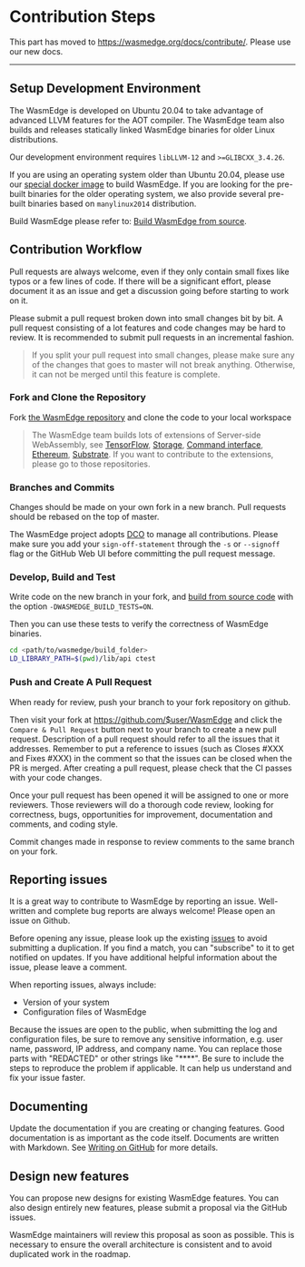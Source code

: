 # Contribution Steps


This part has moved to https://wasmedge.org/docs/contribute/. Please use our new docs.

---

## Setup Development Environment

The WasmEdge is developed on Ubuntu 20.04 to take advantage of advanced LLVM features for the AOT compiler. The WasmEdge team also builds and releases statically linked WasmEdge binaries for older Linux distributions.

Our development environment requires `libLLVM-12` and `>=GLIBCXX_3.4.26`.

If you are using an operating system older than Ubuntu 20.04, please use our [special docker image](../quick_start/use_docker.md#docker-images-for-building-wasmedge) to build WasmEdge. If you are looking for the pre-built binaries for the older operating system, we also provide several pre-built binaries based on `manylinux2014` distribution.

Build WasmEdge please refer to: [Build WasmEdge from source](build_from_src.md).

## Contribution Workflow

Pull requests are always welcome, even if they only contain small fixes like typos or a few lines of code. If there will be a significant effort, please document it as an issue and get a discussion going before starting to work on it.

Please submit a pull request broken down into small changes bit by bit. A pull request consisting of a lot features and code changes may be hard to review. It is recommended to submit pull requests in an incremental fashion.

> If you split your pull request into small changes, please make sure any of the changes that goes to master will not break anything. Otherwise, it can not be merged until this feature is complete.

### Fork and Clone the Repository

Fork [the WasmEdge repository](https://github.com/WasmEdge/WasmEdge) and clone the code to your local workspace

> The WasmEdge team builds lots of extensions of Server-side WebAssembly, see [TensorFlow](https://github.com/second-state/WasmEdge-tensorflow), [Storage](https://github.com/second-state/WasmEdge-storage), [Command interface](https://github.com/second-state/wasmedge_process_interface), [Ethereum](https://github.com/second-state/WasmEdge-evmc), [Substrate](https://github.com/ParaState/substrate-ssvm-node). If you want to contribute to the extensions, please go to those repositories.

### Branches and Commits

Changes should be made on your own fork in a new branch. Pull requests should be rebased on the top of master.

The WasmEdge project adopts [DCO](https://community.openhab.org/t/dco-check-signing-off-with-github-web-editor-explanation/83330) to manage all contributions. Please make sure you add your `sign-off-statement` through the `-s` or `--signoff` flag or the GitHub Web UI before committing the pull request message.

### Develop, Build and Test

Write code on the new branch in your fork, and [build from source code](build_from_src.md) with the option `-DWASMEDGE_BUILD_TESTS=ON`.

Then you can use these tests to verify the correctness of WasmEdge binaries.

```bash
cd <path/to/wasmedge/build_folder>
LD_LIBRARY_PATH=$(pwd)/lib/api ctest
```

### Push and Create A Pull Request

When ready for review, push your branch to your fork repository on github.

Then visit your fork at <https://github.com/$user/WasmEdge> and click the `Compare & Pull Request` button next to your branch to create a new pull request. Description of a pull request should refer to all the issues that it addresses. Remember to put a reference to issues (such as Closes #XXX and Fixes #XXX) in the comment so that the issues can be closed when the PR is merged. After creating a pull request, please check that the CI passes with your code changes.

Once your pull request has been opened it will be assigned to one or more reviewers. Those reviewers will do a thorough code review, looking for correctness, bugs, opportunities for improvement, documentation and comments, and coding style.

Commit changes made in response to review comments to the same branch on your fork.

## Reporting issues

It is a great way to contribute to WasmEdge by reporting an issue. Well-written and complete bug reports are always welcome! Please open an issue on Github.

Before opening any issue, please look up the existing [issues](https://github.com/WasmEdge/WasmEdge/issues) to avoid submitting a duplication. If you find a match, you can "subscribe" to it to get notified on updates. If you have additional helpful information about the issue, please leave a comment.

When reporting issues, always include:

* Version of your system
* Configuration files of WasmEdge

Because the issues are open to the public, when submitting the log and configuration files, be sure to remove any sensitive information, e.g. user name, password, IP address, and company name. You can replace those parts with "REDACTED" or other strings like "****".
Be sure to include the steps to reproduce the problem if applicable. It can help us understand and fix your issue faster.

## Documenting

Update the documentation if you are creating or changing features. Good documentation is as important as the code itself.
Documents are written with Markdown. See [Writing on GitHub](https://help.github.com/categories/writing-on-github/) for more details.

## Design new features

You can propose new designs for existing WasmEdge features. You can also design entirely new features, please submit a proposal via the GitHub issues.

WasmEdge maintainers will review this proposal as soon as possible. This is necessary to ensure the overall architecture is consistent and to avoid duplicated work in the roadmap.
